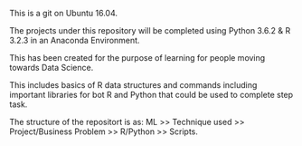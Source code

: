 This is a git on Ubuntu 16.04.

The projects under this repository will be completed using Python 3.6.2 & R 3.2.3 in an Anaconda Environment.

This has been created for the purpose of learning for  people moving towards Data Science.

This includes basics of R data structures and commands including important libraries for bot R and Python that could be used to complete step task.

The structure of the repositort is as: ML >> Technique used >> Project/Business Problem >> R/Python >> Scripts.
